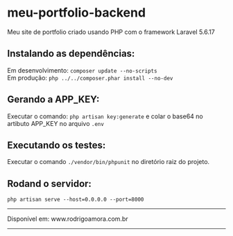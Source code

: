 # meu-portfolio-backend
Meu site de portfolio criado usando PHP com o framework Laravel 5.6.17 <br>

Instalando as dependências:
-------------------------
Em desenvolvimento: `composer update --no-scripts` <br>
Em produção: `php ../../composer.phar install --no-dev`

Gerando a APP_KEY:
------------------
Executar o comando: `php artisan key:generate` e colar o base64 no artibuto  APP_KEY no arquivo `.env`

Executando os testes:
---------------------
Executar o comando `./vendor/bin/phpunit` no diretório raiz do projeto.

Rodand o servidor:
-------------------
`php artisan serve --host=0.0.0.0 --port=8000`

<hr>
Disponível em: www.rodrigoamora.com.br
<hr>
